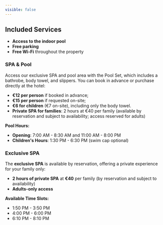 ```yaml
---
visible: false
---
```


## Included Services

- **Access to the indoor pool**  
- **Free parking**  
- **Free Wi-Fi** throughout the property  

### SPA & Pool

Access our exclusive SPA and pool area with the Pool Set, which includes a bathrobe, body towel, and slippers. You can book in advance or purchase directly at the hotel:

- **€12 per person** if booked in advance;
- **€15 per person** if requested on-site;
- **€6 for children** (€7 on-site), including only the body towel.
- **Private SPA for families**: 2 hours at €40 per family (available by reservation and subject to availability; access reserved for adults)

**Pool Hours:**
- **Opening**: 7:00 AM - 8:30 AM and 11:00 AM - 8:00 PM  
- **Children's Hours**: 1:30 PM - 6:30 PM (swim cap optional)  

### Exclusive SPA

The **exclusive SPA** is available by reservation, offering a private experience for your family only:

- **2 hours of private SPA** at **€40** per family (by reservation and subject to availability)  
- **Adults-only access**

**Available Time Slots:**
- 1:50 PM - 3:50 PM  
- 4:00 PM - 6:00 PM  
- 6:10 PM - 8:10 PM
